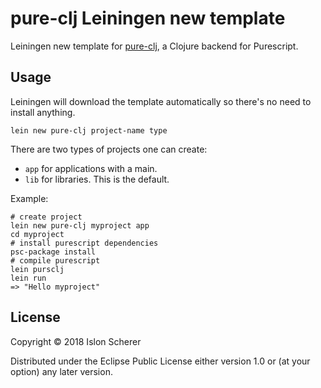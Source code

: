 # pure-clj Leiningen new template

Leiningen new template for [pure-clj](https://github.com/stackoverflow/pure-clj),
a Clojure backend for Purescript.

## Usage

Leiningen will download the template automatically so there's no need to install anything.

    lein new pure-clj project-name type

There are two types of projects one can create:

- `app` for applications with a main.
- `lib` for libraries. This is the default.

Example:

    # create project
    lein new pure-clj myproject app
    cd myproject
    # install purescript dependencies
    psc-package install
    # compile purescript
    lein pursclj
    lein run
    => "Hello myproject"

## License

Copyright © 2018 Islon Scherer

Distributed under the Eclipse Public License either version 1.0 or (at
your option) any later version.
